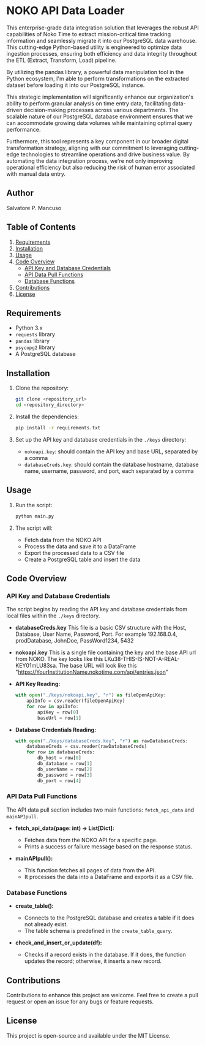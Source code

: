 # NOKO API Data Loader
This enterprise-grade data integration solution that leverages the robust API capabilities of Noko Time to extract mission-critical time tracking information and seamlessly migrate it into our PostgreSQL data warehouse. This cutting-edge Python-based utility is engineered to optimize data ingestion processes, ensuring both efficiency and data integrity throughout the ETL (Extract, Transform, Load) pipeline.

By utilizing the pandas library, a powerful data manipulation tool in the Python ecosystem, I'm able to perform transformations on the extracted dataset before loading it into our PostgreSQL instance.

This strategic implementation will significantly enhance our organization's ability to perform granular analysis on time entry data, facilitating data-driven decision-making processes across various departments. The scalable nature of our PostgreSQL database environment ensures that we can accommodate growing data volumes while maintaining optimal query performance.

Furthermore, this tool represents a key component in our broader digital transformation strategy, aligning with our commitment to leveraging cutting-edge technologies to streamline operations and drive business value. By automating the data integration process, we're not only improving operational efficiency but also reducing the risk of human error associated with manual data entry.

## Author
Salvatore P. Mancuso

## Table of Contents

1. [Requirements](#requirements)
2. [Installation](#installation)
3. [Usage](#usage)
4. [Code Overview](#code-overview)
   - [API Key and Database Credentials](#api-key-and-database-credentials)
   - [API Data Pull Functions](#api-data-pull-functions)
   - [Database Functions](#database-functions)
5. [Contributions](#contributions)
6. [License](#license)

## Requirements

- Python 3.x
- `requests` library
- `pandas` library
- `psycopg2` library
- A PostgreSQL database

## Installation

1. Clone the repository:
   ```bash
   git clone <repository_url>
   cd <repository_directory>
   ```

2. Install the dependencies:
   ```bash
   pip install -r requirements.txt
   ```

3. Set up the API key and database credentials in the `./keys` directory:
   - `nokoapi.key`: should contain the API key and base URL, separated by a comma
   - `databaseCreds.key`: should contain the database hostname, database name, username, password, and port, each separated by a comma

## Usage

1. Run the script:
   ```bash
   python main.py
   ```

2. The script will:
   - Fetch data from the NOKO API
   - Process the data and save it to a DataFrame
   - Export the processed data to a CSV file
   - Create a PostgreSQL table and insert the data

## Code Overview

### API Key and Database Credentials

The script begins by reading the API key and database credentials from local files within the `./keys` directory.
- **databaseCreds.key** This file is a basic CSV structure with the Host, Database, User Name, Password, Port. For example 192.168.0.4, prodDatabase, JohnDoe, PassWord1234, 5432
- **nokoapi.key** This is a single file containing the key and the base API url from NOKO.  The key looks like this LKu38-THIS-IS-NOT-A-REAL-KEY01mLU83sa. The base URL will look like this "https://YourInstitutionName.nokotime.com/api/entries.json"


- **API Key Reading:**
  ```python
  with open("./keys/nokoapi.key", "r") as fileOpenApiKey:
      apiInfo = csv.reader(fileOpenApiKey)
      for row in apiInfo:
          apiKey = row[0]
          baseUrl = row[1]
  ```

- **Database Credentials Reading:**
  ```python
  with open("./keys/databaseCreds.key", "r") as rawDatabaseCreds:
      databaseCreds = csv.reader(rawDatabaseCreds)
      for row in databaseCreds:
          db_host = row[0]
          db_database = row[1]
          db_userName = row[2]
          db_password = row[3]
          db_port = row[4]
  ```

### API Data Pull Functions

The API data pull section includes two main functions: `fetch_api_data` and `mainAPIpull`.

- **fetch_api_data(page: int) -> List[Dict]:**
  - Fetches data from the NOKO API for a specific page.
  - Prints a success or failure message based on the response status.

- **mainAPIpull():**
  - This function fetches all pages of data from the API.
  - It processes the data into a DataFrame and exports it as a CSV file.

### Database Functions

- **create_table():**
  - Connects to the PostgreSQL database and creates a table if it does not already exist.
  - The table schema is predefined in the `create_table_query`.

- **check_and_insert_or_update(df):**
  - Checks if a record exists in the database. If it does, the function updates the record; otherwise, it inserts a new record.

## Contributions

Contributions to enhance this project are welcome. Feel free to create a pull request or open an issue for any bugs or feature requests.

## License

This project is open-source and available under the MIT License.